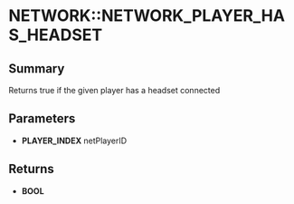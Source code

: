 # NETWORK::NETWORK_PLAYER_HAS_HEADSET

## Summary
Returns true if the given player has a headset connected

## Parameters
* **PLAYER_INDEX** netPlayerID

## Returns
* **BOOL**